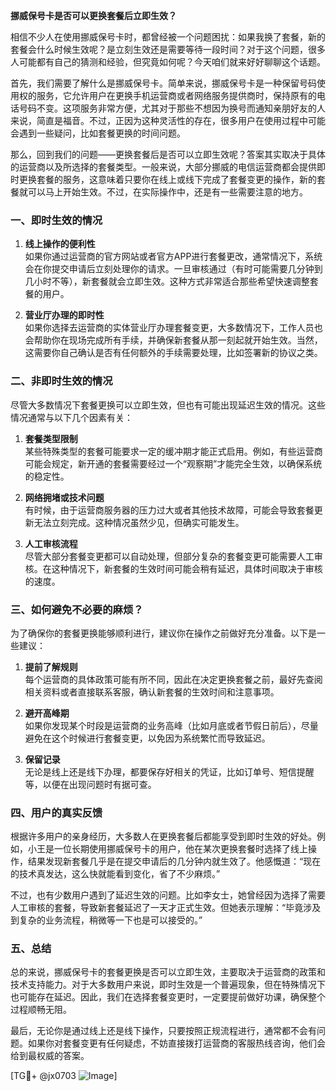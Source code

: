 **挪威保号卡是否可以更换套餐后立即生效？**

相信不少人在使用挪威保号卡时，都曾经被一个问题困扰：如果我换了套餐，新的套餐会什么时候生效呢？是立刻生效还是需要等待一段时间？对于这个问题，很多人可能都有自己的猜测和经验，但究竟如何呢？今天咱们就来好好聊聊这个话题。

首先，我们需要了解什么是挪威保号卡。简单来说，挪威保号卡是一种保留号码使用权的服务，它允许用户在更换手机运营商或者网络服务提供商时，保持原有的电话号码不变。这项服务非常方便，尤其对于那些不想因为换号而通知亲朋好友的人来说，简直是福音。不过，正因为这种灵活性的存在，很多用户在使用过程中可能会遇到一些疑问，比如套餐更换的时间问题。

那么，回到我们的问题——更换套餐后是否可以立即生效呢？答案其实取决于具体的运营商以及所选择的套餐类型。一般来说，大部分挪威的电信运营商都会提供即时更换套餐的服务，这意味着只要你在线上或线下完成了套餐变更的操作，新的套餐就可以马上开始生效。不过，在实际操作中，还是有一些需要注意的地方。

### 一、即时生效的情况

1. **线上操作的便利性**  
如果你通过运营商的官方网站或者官方APP进行套餐更改，通常情况下，系统会在你提交申请后立刻处理你的请求。一旦审核通过（有时可能需要几分钟到几小时不等），新套餐就会立即生效。这种方式非常适合那些希望快速调整套餐的用户。

2. **营业厅办理的即时性**  
如果你选择去运营商的实体营业厅办理套餐变更，大多数情况下，工作人员也会帮助你在现场完成所有手续，并确保新套餐从那一刻起就开始生效。当然，这需要你自己确认是否有任何额外的手续需要处理，比如签署新的协议之类。

### 二、非即时生效的情况

尽管大多数情况下套餐更换可以立即生效，但也有可能出现延迟生效的情况。这些情况通常与以下几个因素有关：

1. **套餐类型限制**  
某些特殊类型的套餐可能要求一定的缓冲期才能正式启用。例如，有些运营商可能会规定，新开通的套餐需要经过一个“观察期”才能完全生效，以确保系统的稳定性。

2. **网络拥堵或技术问题**  
有时候，由于运营商服务器的压力过大或者其他技术故障，可能会导致套餐更新无法立刻完成。这种情况虽然少见，但确实可能发生。

3. **人工审核流程**  
尽管大部分套餐变更都可以自动处理，但部分复杂的套餐变更可能需要人工审核。在这种情况下，新套餐的生效时间可能会稍有延迟，具体时间取决于审核的速度。

### 三、如何避免不必要的麻烦？

为了确保你的套餐更换能够顺利进行，建议你在操作之前做好充分准备。以下是一些建议：

1. **提前了解规则**  
每个运营商的具体政策可能有所不同，因此在决定更换套餐之前，最好先查阅相关资料或者直接联系客服，确认新套餐的生效时间和注意事项。

2. **避开高峰期**  
如果你发现某个时段是运营商的业务高峰（比如月底或者节假日前后），尽量避免在这个时候进行套餐变更，以免因为系统繁忙而导致延迟。

3. **保留记录**  
无论是线上还是线下办理，都要保存好相关的凭证，比如订单号、短信提醒等，以便在出现问题时有据可查。

### 四、用户的真实反馈

根据许多用户的亲身经历，大多数人在更换套餐后都能享受到即时生效的好处。例如，小王是一位长期使用挪威保号卡的用户，他在某次更换套餐时选择了线上操作，结果发现新套餐几乎是在提交申请后的几分钟内就生效了。他感慨道：“现在的技术真发达，这么快就能看到变化，省了不少麻烦。”

不过，也有少数用户遇到了延迟生效的问题。比如李女士，她曾经因为选择了需要人工审核的套餐，导致新套餐延迟了一天才正式生效。但她表示理解：“毕竟涉及到复杂的业务流程，稍微等一下也是可以接受的。”

### 五、总结

总的来说，挪威保号卡的套餐更换是否可以立即生效，主要取决于运营商的政策和技术支持能力。对于大多数用户来说，即时生效是一个普遍现象，但在特殊情况下也可能存在延迟。因此，我们在选择套餐变更时，一定要提前做好功课，确保整个过程顺畅无阻。

最后，无论你是通过线上还是线下操作，只要按照正规流程进行，通常都不会有问题。如果你对套餐变更有任何疑虑，不妨直接拨打运营商的客服热线咨询，他们会给到最权威的答案。

[TG💪+ @jx0703 ![Image](https://github.com/user-attachments/assets/dbca1d08-cadb-493c-b0ec-ad6f7a83f270)]